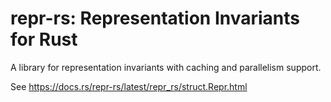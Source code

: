 # repr-rs: Representation Invariants for Rust
A library for representation invariants with caching and parallelism support.

See https://docs.rs/repr-rs/latest/repr_rs/struct.Repr.html
